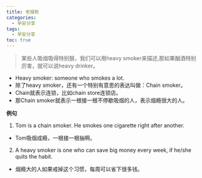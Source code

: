 ```yaml
---
title: 老烟枪
categories:
  - 早安分享
tags:
  - 早安分享
toc: true 
---
```


>某些人吸烟吸得特别狠，我们可以用heavy smoker来描述,那如果酗酒特别厉害，就可以说heavy drinker。

* Heavy smoker: someone who smokes a lot.
* 除了heavy smoker，还有一个特别有意思的表达叫做：Chain smoker。
* Chain就表示连锁，比如chain store连锁店。
* 那Chain smoker就表示一根接一根不停歇吸烟的人，表示烟瘾很大的人。

**例句**

1. Tom is a chain smoker. He smokes one cigarette right after another.
* Tom吸烟成瘾，一根接一根抽啊。
2. A heavy smoker is one who can save big money every week, if he/she quits the habit.
* 烟瘾大的人如果戒掉这个习惯，每周可以省下很多钱。


